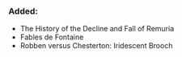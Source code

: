 ### Added:

- The History of the Decline and Fall of Remuria
- Fables de Fontaine
- Robben versus Chesterton: Iridescent Brooch
